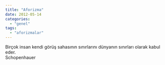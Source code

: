 ```yaml
---
title: "Aforizma"
date: 2012-05-14
categories: 
  - "genel"
tags: 
  - "aforizmalar"
---
```


Birçok insan kendi görüş sahasının sınırlarını dünyanın sınırları olarak kabul eder.  
Schopenhauer
